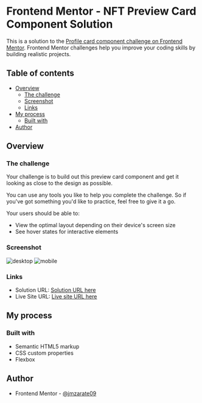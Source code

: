 # Frontend Mentor - NFT Preview Card Component Solution

This is a solution to the [Profile card component challenge on Frontend Mentor](https://www.frontendmentor.io/challenges/nft-preview-card-component-SbdUL_w0U). Frontend Mentor challenges help you improve your coding skills by building realistic projects. 

## Table of contents

- [Overview](#overview)
  - [The challenge](#the-challenge)
  - [Screenshot](#screenshot)
  - [Links](#links)
- [My process](#my-process)
  - [Built with](#built-with)
- [Author](#author)

## Overview

### The challenge

Your challenge is to build out this preview card component and get it looking as close to the design as possible.

You can use any tools you like to help you complete the challenge. So if you've got something you'd like to practice, feel free to give it a go.

Your users should be able to:

- View the optimal layout depending on their device's screen size
- See hover states for interactive elements

### Screenshot

![desktop](https://user-images.githubusercontent.com/104710592/202096940-3aaddf20-2476-45d8-8e93-afd5a8830941.png)
![mobile](https://user-images.githubusercontent.com/104710592/202096951-9347505f-2d58-4b0f-985b-6300026d1a4e.png)



### Links

- Solution URL: [Solution URL here](https://www.frontendmentor.io/solutions/nft-preview-card-component-solution-0NjQtYq3CT)
- Live Site URL: [Live site URL here](https://jmzarate09.github.io/Frontend-mentor/NFT-preview-card/)

## My process

### Built with

- Semantic HTML5 markup
- CSS custom properties
- Flexbox

## Author
- Frontend Mentor - [@jmzarate09](https://www.frontendmentor.io/profile/0waa)
